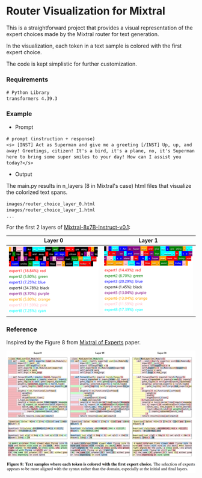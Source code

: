 # Router Visualization for Mixtral
This is a straightforward project that provides a visual representation of the expert choices made by the Mixtral router for text generation.

In the visualization, each token in a text sample is colored with the first expert choice.

The code is kept simplistic for further customization.

### Requirements

~~~
# Python Library
transformers 4.39.3
~~~

### Example

- Prompt

~~~
# prompt (instruction + response)
<s> [INST] Act as Superman and give me a greeting [/INST] Up, up, and away! Greetings, citizen! It's a bird, it's a plane, no, it's Superman here to bring some super smiles to your day! How can I assist you today?</s>
~~~

- Output

The main.py results in n_layers (8 in Mixtral's case) html files that visualize the colorized text spans.

~~~
images/router_choice_layer_0.html
images/router_choice_layer_1.html
...
~~~

For the first 2 layers of [Mixtral-8x7B-Instruct-v0.1](https://huggingface.co/mistralai/Mixtral-8x7B-Instruct-v0.1):

| Layer 0                              | Layer 1                              |
|--------------------------------------|--------------------------------------|
| ![layer_0.png](images%2Flayer_0.png) | ![layer_1.png](images%2Flayer_1.png) |

### Reference

Inspired by the Figure 8 from [Mixtral of Experts](https://arxiv.org/pdf/2401.04088.pdf) paper.

![reference.png](images%2Freference.png)
